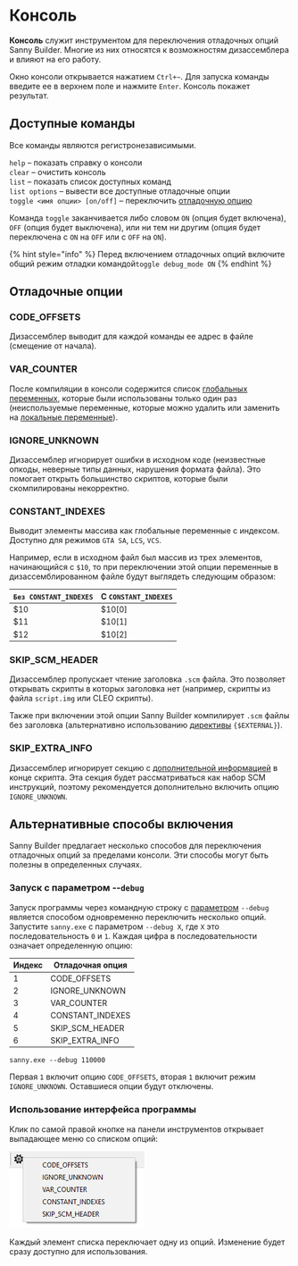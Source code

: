 # Консоль

**Консоль** служит инструментом для переключения отладочных опций Sanny Builder. Многие из них относятся к возможностям дизассемблера и влияют на его работу.&#x20;

Окно консоли открывается нажатием `Ctrl+~`. Для запуска команды введите ее в верхнем поле и нажмите `Enter`. Консоль покажет результат.

## Доступные команды&#x20;

Все команды являются регистронезависимыми.

`help` – показать справку о консоли\
`clear` – очистить консоль\
`list` – показать список доступных команд\
`list options` – вывести все доступные отладочные опции\
`toggle <имя опции> [on/off]` – переключить [отладочную опцию](console.md#otladochnye-opcii)

Команда `toggle` заканчивается либо словом `ON` (опция будет включена), `OFF` (опция будет выключена), или ни тем ни другим (опция будет переключена с `ON` на `OFF` или с `OFF` на `ON`).

{% hint style="info" %}
Перед включением отладочных опций включите общий режим отладки командой`toggle debug_mode ON`
{% endhint %}

## Отладочные опции

### CODE\_OFFSETS

Дизассемблер выводит для каждой команды ее адрес в файле (смещение от начала).

### VAR\_COUNTER

После компиляции в консоли содержится список [глобальных переменных](../coding/variables.md#globalnye-peremennye), которые были использованы только один раз (неиспользуемые переменные, которые можно удалить или заменить на [локальные переменные](../coding/variables.md#lokalnye-peremennye)).

### IGNORE\_UNKNOWN

Дизассемблер игнорирует ошибки в исходном коде (неизвестные опкоды, неверные типы данных, нарушения формата файла). Это помогает открыть большинство скриптов, которые были скомпилированы некорректно.

### CONSTANT\_INDEXES

Выводит элементы массива как глобальные переменные с индексом. Доступно для режимов `GTA SA`, `LCS`, `VCS`.&#x20;

Например, если в исходном файл был массив из трех элементов, начинающийся с `$10`, то при переключении этой опции переменные в дизассемблированном файле будут выглядеть следующим образом:

| `Без CONSTANT_INDEXES` | С `CONSTANT_INDEXES` |
| ---------------------- | -------------------- |
| $10                    | $10\[0]              |
| $11                    | $10\[1]              |
| $12                    | $10\[2]              |

### SKIP\_SCM\_HEADER

Дизассемблер пропускает чтение заголовка `.scm` файла. Это позволяет открывать скрипты в которых заголовка нет (например, скрипты из файла `script.img` или CLEO скрипты).

Также при включении этой опции Sanny Builder компилирует `.scm` файлы без заголовка (альтернативно использованию [директивы](../coding/directives.md#usdexternal) `{$EXTERNAL}`).

### SKIP\_EXTRA\_INFO

Дизассемблер игнорирует секцию с [дополнительной информацией](options/general.md#dobavlyat-dopolnitelnuyu-informaciyu-v-scm) в конце скрипта. Эта секция будет рассматриваться как набор SCM инструкций, поэтому рекомендуется дополнительно включить опцию `IGNORE_UNKNOWN`.

## Альтернативные способы включения

Sanny Builder предлагает несколько способов для переключения отладочных опций за пределами консоли. Эти способы могут быть полезны в определенных случаях.

### Запуск с параметром --`debug`

Запуск программы через командную строку с [параметром](cli.md#debug) `--debug` является способом одновременно переключить несколько опций. Запустите `sanny.exe` с параметром `--debug X`, где `X` это последовательность `0` и `1`.  Каждая цифра в последовательности означает определенную опцию:

| Индекс | Отладочная опция  |
| ------ | ----------------- |
| 1      | CODE\_OFFSETS     |
| 2      | IGNORE\_UNKNOWN   |
| 3      | VAR\_COUNTER      |
| 4      | CONSTANT\_INDEXES |
| 5      | SKIP\_SCM\_HEADER |
| 6      | SKIP\_EXTRA\_INFO |

```
sanny.exe --debug 110000
```

Первая `1` включит опцию `CODE_OFFSETS`, вторая `1` включит режим `IGNORE_UNKNOWN`. Оставшиеся опции будут отключены.

### Использование интерфейса программы

Клик по самой правой кнопке на панели инструментов открывает выпадающее меню со списком опций:

<div align="left">

<img src="../.gitbook/assets/debug_options.PNG" alt="">

</div>

Каждый элемент списка переключает одну из опций. Изменение будет сразу доступно для использования.
